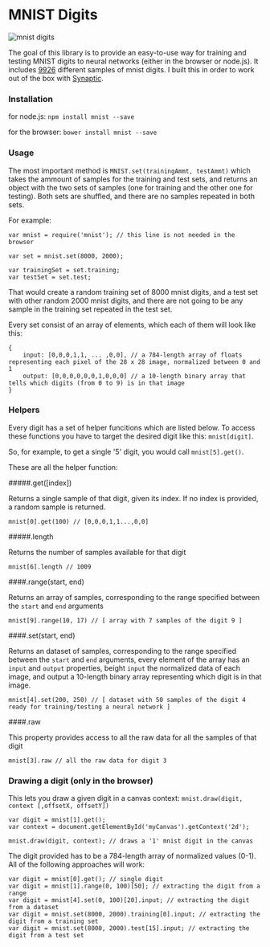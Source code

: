 MNIST Digits
============

![mnist digits](http://i.ytimg.com/vi/0QI3xgXuB-Q/hqdefault.jpg "MNIST Digits")

The goal of this library is to provide an easy-to-use way for training and testing MNIST digits to neural networks (either in the browser or node.js). It includes [9926](https://www.youtube.com/watch?v=SiMHTK15Pik) different samples of mnist digits. I built this in order to work out of the box with [Synaptic](https://github.com/cazala/synaptic).


### Installation

for node.js: `npm install mnist --save`

for the browser: `bower install mnist --save`

### Usage

The most important method is `MNIST.set(trainingAmmt, testAmmt)` which takes the ammount of samples for the training and test sets, and returns an object with the two sets of samples (one for training and the other one for testing). Both sets are shuffled, and there are no samples repeated in both sets.

For example:

```
var mnist = require('mnist'); // this line is not needed in the browser

var set = mnist.set(8000, 2000);

var trainingSet = set.training;
var testSet = set.test;

```

That would create a random training set of 8000 mnist digits, and a test set with other random 2000 mnist digits, and there are not going to be any sample in the training set repeated in the test set.

Every set consist of an array of elements, which each of them will look like this:

```
{
    input: [0,0,0,1,1, ... ,0,0], // a 784-length array of floats representing each pixel of the 28 x 28 image, normalized between 0 and 1
    output: [0,0,0,0,0,0,1,0,0,0] // a 10-length binary array that tells which digits (from 0 to 9) is in that image
}
```


### Helpers

Every digit has a set of helper funcitions which are listed below. To access these functions you have to target the desired digit like this: `mnist[digit]`.

So, for example, to get a single '5' digit, you would call `mnist[5].get()`.

These are all the helper function:

#####.get([index])

Returns a single sample of that digit, given its index. If no index is provided, a random sample is returned.

```
mnist[0].get(100) // [0,0,0,1,1...,0,0]
```

#####.length

Returns the number of samples available for that digit

```
mnist[6].length // 1009
```

####.range(start, end)

Returns an array of samples, corresponding to the range specified between the `start` and `end` arguments

```
mnist[9].range(10, 17) // [ array with 7 samples of the digit 9 ]
```

####.set(start, end)

Returns an dataset of samples, corresponding to the range specified between the `start` and `end` arguments, every element of the array has an `input` and `output` properties, beight `input` the normalized data of each image, and output a 10-length binary array representing which digit is in that image.

```
mnist[4].set(200, 250) // [ dataset with 50 samples of the digit 4 ready for training/testing a neural network ]
```

####.raw

This property provides access to all the raw data for all the samples of that digit

```
mnist[3].raw // all the raw data for digit 3
```

### Drawing a digit (only in the browser)

This lets you draw a given digit in a canvas context: `mnist.draw(digit, context [,offsetX, offsetY])`

```
var digit = mnist[1].get();
var context = document.getElementById('myCanvas').getContext('2d');

mnist.draw(digit, context); // draws a '1' mnist digit in the canvas
```

The digit provided has to be a 784-length array of normalized values (0-1). All of the following approaches will work:

```
var digit = mnist[0].get(); // single digit
var digit = mnist[1].range(0, 100)[50]; // extracting the digit from a range
var digit = mnist[4].set(0, 100)[20].input; // extracting the digit from a dataset
var digit = mnist.set(8000, 2000).training[0].input; // extracting the digit from a training set
var digit = mnist.set(8000, 2000).test[15].input; // extracting the digit from a test set
```
